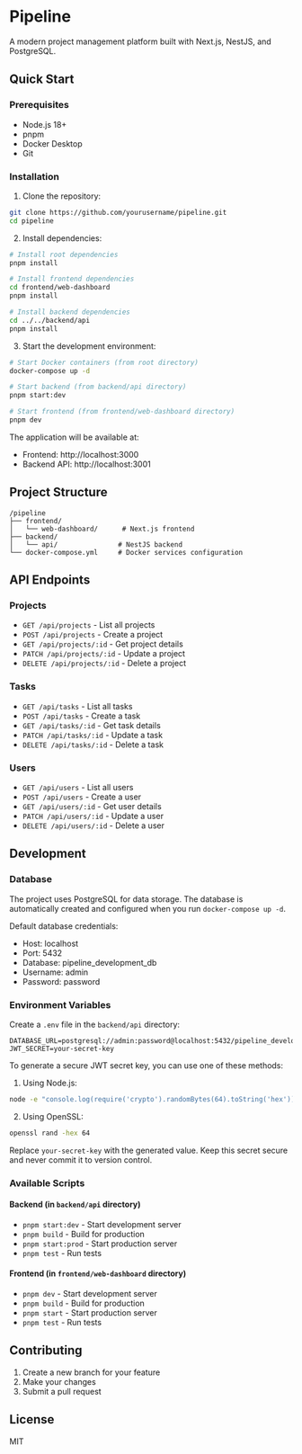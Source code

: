 # Pipeline

A modern project management platform built with Next.js, NestJS, and PostgreSQL.

## Quick Start

### Prerequisites

- Node.js 18+
- pnpm
- Docker Desktop
- Git

### Installation

1. Clone the repository:
```bash
git clone https://github.com/yourusername/pipeline.git
cd pipeline
```

2. Install dependencies:
```bash
# Install root dependencies
pnpm install

# Install frontend dependencies
cd frontend/web-dashboard
pnpm install

# Install backend dependencies
cd ../../backend/api
pnpm install
```

3. Start the development environment:
```bash
# Start Docker containers (from root directory)
docker-compose up -d

# Start backend (from backend/api directory)
pnpm start:dev

# Start frontend (from frontend/web-dashboard directory)
pnpm dev
```

The application will be available at:
- Frontend: http://localhost:3000
- Backend API: http://localhost:3001

## Project Structure

```
/pipeline
├── frontend/
│   └── web-dashboard/      # Next.js frontend
├── backend/
│   └── api/               # NestJS backend
└── docker-compose.yml     # Docker services configuration
```

## API Endpoints

### Projects
- `GET /api/projects` - List all projects
- `POST /api/projects` - Create a project
- `GET /api/projects/:id` - Get project details
- `PATCH /api/projects/:id` - Update a project
- `DELETE /api/projects/:id` - Delete a project

### Tasks
- `GET /api/tasks` - List all tasks
- `POST /api/tasks` - Create a task
- `GET /api/tasks/:id` - Get task details
- `PATCH /api/tasks/:id` - Update a task
- `DELETE /api/tasks/:id` - Delete a task

### Users
- `GET /api/users` - List all users
- `POST /api/users` - Create a user
- `GET /api/users/:id` - Get user details
- `PATCH /api/users/:id` - Update a user
- `DELETE /api/users/:id` - Delete a user

## Development

### Database

The project uses PostgreSQL for data storage. The database is automatically created and configured when you run `docker-compose up -d`.

Default database credentials:
- Host: localhost
- Port: 5432
- Database: pipeline_development_db
- Username: admin
- Password: password

### Environment Variables

Create a `.env` file in the `backend/api` directory:

```env
DATABASE_URL=postgresql://admin:password@localhost:5432/pipeline_development_db
JWT_SECRET=your-secret-key
```

To generate a secure JWT secret key, you can use one of these methods:

1. Using Node.js:
```bash
node -e "console.log(require('crypto').randomBytes(64).toString('hex'))"
```

2. Using OpenSSL:
```bash
openssl rand -hex 64
```

Replace `your-secret-key` with the generated value. Keep this secret secure and never commit it to version control.

### Available Scripts

#### Backend (in `backend/api` directory)
- `pnpm start:dev` - Start development server
- `pnpm build` - Build for production
- `pnpm start:prod` - Start production server
- `pnpm test` - Run tests

#### Frontend (in `frontend/web-dashboard` directory)
- `pnpm dev` - Start development server
- `pnpm build` - Build for production
- `pnpm start` - Start production server
- `pnpm test` - Run tests

## Contributing

1. Create a new branch for your feature
2. Make your changes
3. Submit a pull request

## License

MIT
